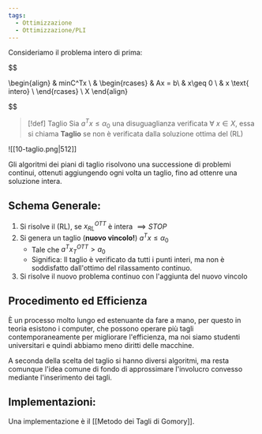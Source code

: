 ```yaml
---
tags:
  - Ottimizzazione
  - Ottimizzazione/PLI
---
```

Consideriamo il problema intero di prima:

$$

\begin{align}
& minC^Tx \\ 
& \begin{rcases}
& Ax = b\\
& x\geq 0 \\
& x \text{ intero} \\
\end{rcases} \ X
\end{align}

$$


> [!def] Taglio
> Sia $a^Tx\leq \alpha_{0}$ una disuguaglianza verificata $\forall\ x \in X$, essa si chiama **Taglio** se non è verificata dalla soluzione ottima del (RL)

![[10-taglio.png|512]]

Gli algoritmi dei piani di taglio risolvono una successione di problemi continui, ottenuti aggiungendo ogni volta un taglio, fino ad ottenre una soluzione intera.

## Schema Generale:

1. Si risolve il (RL), se $x_{RL}^{OTT}$ è intera $\implies STOP$
2. Si genera un taglio (**nuovo vincolo!**) $a^Tx\leq \alpha_{0}$
	- Tale che $a^Tx^{OTT}_{T}>a_{0}$
	- Significa: Il taglio è verificato da tutti i punti interi, ma non è soddisfatto dall'ottimo del rilassamento continuo.
3. Si risolve il nuovo problema continuo con l'aggiunta del nuovo vincolo

## Procedimento ed Efficienza

È un processo molto lungo ed estenuante da fare a mano, per questo in teoria esistono i computer, che possono operare più tagli contemporaneamente per migliorare l'efficienza, ma noi siamo studenti universitari e quindi abbiamo meno diritti delle macchine.

A seconda della scelta del taglio si hanno diversi algoritmi, ma resta comunque l'idea comune di fondo di approssimare l'involucro convesso mediante l'inserimento dei tagli.

## Implementazioni:

Una implementazione è il [[Metodo dei Tagli di Gomory]].